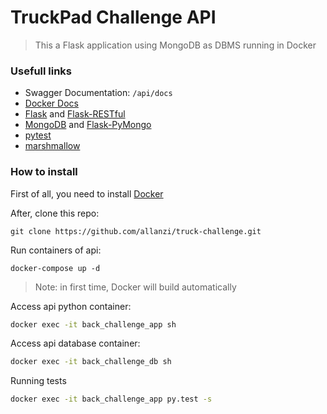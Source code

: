 # TruckPad Challenge API

> This a Flask application using MongoDB as DBMS running in Docker

### Usefull links
- Swagger Documentation: `/api/docs`
- [Docker Docs](https://docs.docker.com/)
- [Flask](https://flask.palletsprojects.com/en/1.1.x/) and [Flask-RESTful](https://flask-restful.readthedocs.io/en/latest/)
- [MongoDB](https://www.mongodb.com/) and [Flask-PyMongo](https://flask-pymongo.readthedocs.io/en/latest/)
- [pytest](https://docs.pytest.org/en/latest/index.html)
- [marshmallow](https://marshmallow.readthedocs.io/en/stable/#)


### How to install

First of all, you need to install [Docker](https://docs.docker.com/install/)

After, clone this repo:
```
git clone https://github.com/allanzi/truck-challenge.git
```

Run containers of api:
```
docker-compose up -d
```
> Note: in first time, Docker will build automatically

Access api python container:
```bash
docker exec -it back_challenge_app sh
```

Access api database container:
```bash
docker exec -it back_challenge_db sh
```

Running tests
```bash
docker exec -it back_challenge_app py.test -s
```